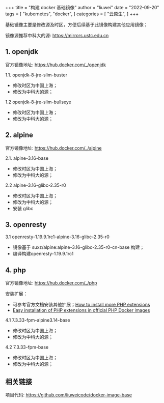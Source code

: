 +++
title = "构建 docker 基础镜像"
author = "liuwei"
date = "2022-09-20"
tags = [
    "kubernetes",
    "docker",
]
categories = [
    "云原生",
]
+++

基础镜像主要是修改源及时区，方便后续基于此镜像构建其他应用镜像；

镜像源推荐中科大的源: https://mirrors.ustc.edu.cn

## 1. openjdk
官方镜像地址: https://hub.docker.com/_/openjdk

1.1. openjdk-8-jre-slim-buster

- 修改时区为中国上海；
- 修改为中科大的源；

1.2 openjdk-8-jre-slim-bullseye

- 修改时区为中国上海；
- 修改为中科大的源；

## 2. alpine

官方镜像地址: https://hub.docker.com/_/alpine

2.1. alpine-3.16-base

- 修改时区为中国上海；
- 修改为中科大的源；

2.2 alpine-3.16-glibc-2.35-r0

- 修改时区为中国上海；
- 修改为中科大的源；
- 安装 glibc

## 3. openresty

3.1 openresty-1.19.9.1rc1-alpine-3.16-glibc-2.35-r0

- 镜像基于 suxz/alpine:alpine-3.16-glibc-2.35-r0-cn-base 构建；
- 编译构建openresty-1.19.9.1rc1

## 4. php

官方镜像地址: https://hub.docker.com/_/php

安装扩展：

- 可参考官方文档安装其他扩展；[How to install more PHP extensions](https://hub.docker.com/_/php)
- [Easy installation of PHP extensions in official PHP Docker images](https://github.com/mlocati/docker-php-extension-installer)


4.1 7.3.33-fpm-alpine3.14-base

- 修改时区为中国上海；
- 修改为中科大的源；

4.2 7.3.33-fpm-base

- 修改时区为中国上海；
- 修改为中科大的源；


## 相关链接

项目代码: https://github.com/liuweicode/docker-image-base
